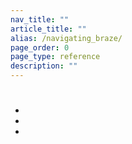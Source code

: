```yaml
---
nav_title: ""
article_title: ""
alias: /navigating_braze/
page_order: 0
page_type: reference
description: ""
---
```


# 

 

-  
-  
-  


 


## 

  



## 

  



 

  

## 

  







## 

   

 

## 

  










